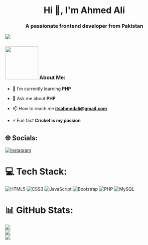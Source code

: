 <h1 align="center">Hi 👋, I'm Ahmed Ali</h1>
<h3 align="center">A passionate frontend developer from Pakistan</h3>

[![](https://visitcount.itsvg.in/api?id=itsahmedali21&icon=0&color=0)](https://visitcount.itsvg.in)
### <img src="https://github.com/TheDudeThatCode/TheDudeThatCode/blob/master/Assets/Developer.gif" width="105" /> About Me:

- 🌱 I’m currently learning **PHP**

- 💬 Ask me about **PHP**

- 📫 How to reach me **itsahmedali@gmail.com**

- ⚡ Fun fact **Cricket is my passion**

## 🌐 Socials:
[![Instagram](https://img.shields.io/badge/Instagram-%23E4405F.svg?logo=Instagram&logoColor=white)](https://instagram.com/4hmed_sirohi)

# 💻 Tech Stack:
 ![HTML5](https://img.shields.io/badge/html5-%23E34F26.svg?style=for-the-badge&logo=html5&logoColor=white) ![CSS3](https://img.shields.io/badge/css3-%231572B6.svg?style=for-the-badge&logo=css3&logoColor=white) ![JavaScript](https://img.shields.io/badge/javascript-%23323330.svg?style=for-the-badge&logo=javascript&logoColor=%23F7DF1E) ![Bootstrap](https://img.shields.io/badge/bootstrap-%23563D7C.svg?style=for-the-badge&logo=bootstrap&logoColor=white) ![PHP](https://img.shields.io/badge/php-%23777BB4.svg?style=for-the-badge&logo=php&logoColor=white)
![MySQL](https://img.shields.io/badge/mysql-%2300f.svg?style=for-the-badge&logo=mysql&logoColor=white)
 
# 📊 GitHub Stats:
![](https://github-readme-stats.vercel.app/api?username=itsahmedali21&theme=blue-green&hide_border=false&include_all_commits=true&count_private=true)<br/>
![](https://github-readme-streak-stats.herokuapp.com/?user=itsahmedali21&theme=blue-green&hide_border=false)<br/>
![](https://github-readme-stats.vercel.app/api/top-langs/?username=itsahmedali21&theme=blue-green&hide_border=false&include_all_commits=true&count_private=true&layout=compact)
